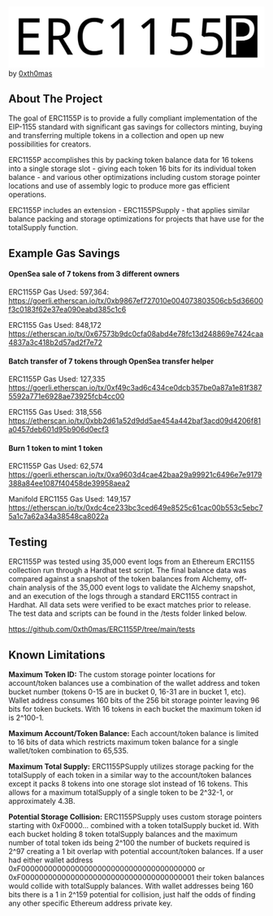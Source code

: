 ![](https://github.com/0xth0mas/ERC1155P/blob/main/media/ERC1155P.png?raw=true)
by [0xth0mas](http://twitter.com/justadev "0xth0mas")

## About The Project
The goal of ERC1155P is to provide a fully compliant implementation of the EIP-1155 standard with significant gas savings for collectors minting, buying and transferring multiple tokens in a collection and open up new possibilities for creators. 

ERC1155P accomplishes this by packing token balance data for 16 tokens into a single storage slot - giving each token 16 bits for its individual token balance - and various other optimizations including custom storage pointer locations and use of assembly logic to produce more gas efficient operations.

ERC1155P includes an extension - ERC1155PSupply - that applies similar balance packing and storage optimizations for projects that have use for the totalSupply function.

## Example Gas Savings

#### OpenSea sale of 7 tokens from 3 different owners
ERC1155P Gas Used: 597,364:
https://goerli.etherscan.io/tx/0xb9867ef727010e004073803506cb5d36600f3c0183f62e37ea090eabd385c1c6

ERC1155 Gas Used: 848,172
https://etherscan.io/tx/0x67573b9dc0cfa08abd4e78fc13d248869e7424caa4837a3c418b2d57ad2f7e72 

#### Batch transfer of 7 tokens through OpenSea transfer helper
ERC1155P Gas Used: 127,335
https://goerli.etherscan.io/tx/0xf49c3ad6c434ce0dcb357be0a87a1e81f3875592a771e6928ae73925fcb4cc00

ERC1155 Gas Used: 318,556
https://etherscan.io/tx/0xbb2d61a52d9dd5ae454a442baf3acd09d4206f81a0457deb601d95b906d0ecf3

#### Burn 1 token to mint 1 token
ERC1155P Gas Used: 62,574
https://goerli.etherscan.io/tx/0xa9603d4cae42baa29a99921c6496e7e9179388a84ee1087f40458de39958aea2

Manifold ERC1155 Gas Used: 149,157
https://etherscan.io/tx/0xdc4ce233bc3ced649e8525c61cac00b553c5ebc75a1c7a62a34a38548ca8022a

## Testing
ERC1155P was tested using 35,000 event logs from an Ethereum ERC1155 collection run through a Hardhat test script. The final balance data was compared against a snapshot of the token balances from Alchemy, off-chain analysis of the 35,000 event logs to validate the Alchemy snapshot, and an execution of the logs through a standard ERC1155 contract in Hardhat. All data sets were verified to be exact matches prior to release. The test data and scripts can be found in the /tests folder linked below.

https://github.com/0xth0mas/ERC1155P/tree/main/tests

## Known Limitations
**Maximum Token ID:** The custom storage pointer locations for account/token balances use a combination of the wallet address and token bucket number (tokens 0-15 are in bucket 0, 16-31 are in bucket 1, etc). Wallet address consumes 160 bits of the 256 bit storage pointer leaving 96 bits for token buckets. With 16 tokens in each bucket the maximum token id is 2^100-1.

**Maximum Account/Token Balance:** Each account/token balance is limited to 16 bits of data which restricts maximum token balance for a single wallet/token combination to 65,535.

**Maximum Total Supply:** ERC1155PSupply utilizes storage packing for the totalSupply of each token in a similar way to the account/token balances except it packs 8 tokens into one storage slot instead of 16 tokens. This allows for a maximum totalSupply of a single token to be 2^32-1, or approximately 4.3B.

**Potential Storage Collision:** ERC1155PSupply uses custom storage pointers starting with 0xF0000... combined with a token totalSupply bucket id. With each bucket holding 8 token totalSupply balances and the maximum number of total token ids being 2^100 the number of buckets required is 2^97 creating a 1 bit overlap with potential account/token balances. If a user had either wallet address 0xF000000000000000000000000000000000000000 or 0xF000000000000000000000000000000000000001 their token balances would collide with totalSupply balances. With wallet addresses being 160 bits there is a 1 in 2^159 potential for collision, just half the odds of finding any other specific Ethereum address private key.
